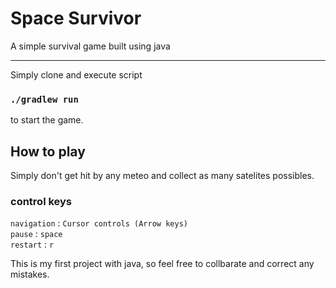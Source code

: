# Space Survivor
A simple survival game built using java
<hr>
Simply clone and execute script

### `./gradlew run`

to start the game.

## How to play
Simply don't get hit by any meteo and collect as many satelites possibles.

### control keys
`navigation` : `Cursor controls (Arrow keys)`
<br>
`pause` : `space`
<br>
`restart` : `r`

This is my first project with java, so feel free to collbarate and correct any mistakes.

